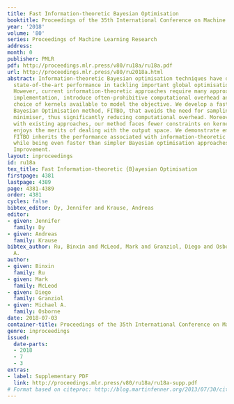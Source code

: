 ```yaml
---
title: Fast Information-theoretic Bayesian Optimisation
booktitle: Proceedings of the 35th International Conference on Machine Learning
year: '2018'
volume: '80'
series: Proceedings of Machine Learning Research
address: 
month: 0
publisher: PMLR
pdf: http://proceedings.mlr.press/v80/ru18a/ru18a.pdf
url: http://proceedings.mlr.press/v80/ru2018a.html
abstract: Information-theoretic Bayesian optimisation techniques have demonstrated
  state-of-the-art performance in tackling important global optimisation problems.
  However, current information-theoretic approaches require many approximations in
  implementation, introduce often-prohibitive computational overhead and limit the
  choice of kernels available to model the objective. We develop a fast information-theoretic
  Bayesian Optimisation method, FITBO, that avoids the need for sampling the global
  minimiser, thus significantly reducing computational overhead. Moreover, in comparison
  with existing approaches, our method faces fewer constraints on kernel choice and
  enjoys the merits of dealing with the output space. We demonstrate empirically that
  FITBO inherits the performance associated with information-theoretic Bayesian optimisation,
  while being even faster than simpler Bayesian optimisation approaches, such as Expected
  Improvement.
layout: inproceedings
id: ru18a
tex_title: Fast Information-theoretic {B}ayesian Optimisation
firstpage: 4381
lastpage: 4389
page: 4381-4389
order: 4381
cycles: false
bibtex_editor: Dy, Jennifer and Krause, Andreas
editor:
- given: Jennifer
  family: Dy
- given: Andreas
  family: Krause
bibtex_author: Ru, Binxin and McLeod, Mark and Granziol, Diego and Osborne, Michael
  A.
author:
- given: Binxin
  family: Ru
- given: Mark
  family: McLeod
- given: Diego
  family: Granziol
- given: Michael A.
  family: Osborne
date: 2018-07-03
container-title: Proceedings of the 35th International Conference on Machine Learning
genre: inproceedings
issued:
  date-parts:
  - 2018
  - 7
  - 3
extras:
- label: Supplementary PDF
  link: http://proceedings.mlr.press/v80/ru18a/ru18a-supp.pdf
# Format based on citeproc: http://blog.martinfenner.org/2013/07/30/citeproc-yaml-for-bibliographies/
---
```

